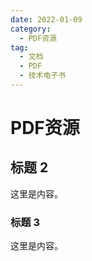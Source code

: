 ```yaml
---
date: 2022-01-09
category:
  - PDF资源
tag:
  - 文档
  - PDF
  - 技术电子书
---
```


# PDF资源

## 标题 2

这里是内容。

### 标题 3

这里是内容。
